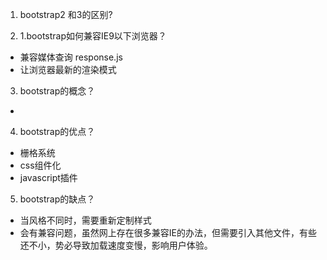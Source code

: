 

1. bootstrap2 和3的区别?

2. 1.bootstrap如何兼容IE9以下浏览器？

* 兼容媒体查询 response.js
* 让浏览器最新的渲染模式

3. bootstrap的概念？

 * 

4. bootstrap的优点？
 
 * 栅格系统
 * css组件化
 * javascript插件

5. bootstrap的缺点？

 * 当风格不同时，需要重新定制样式
 * 会有兼容问题，虽然网上存在很多兼容IE的办法，但需要引入其他文件，有些还不小，势必导致加载速度变慢，影响用户体验。
